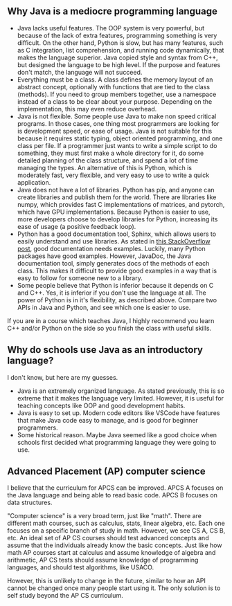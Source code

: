 ## Why Java is a mediocre programming language

* Java lacks useful features. The OOP system is very powerful, but because of the lack
  of extra features, programming something is very difficult. On the other hand, Python
  is slow, but has many features, such as C integration, list comprehension, and running
  code dynamically, that makes the language superior. Java copied style and syntax from
  C++, but designed the language to be high level. If the purpose and features don't
  match, the language will not succeed.
* Everything must be a class. A class defines the memory layout of an abstract concept,
  optionally with functions that are tied to the class (methods). If you need to group
  members together, use a namespace instead of a class to be clear about your purpose.
  Depending on the implementation, this may even reduce overhead.
* Java is not flexible. Some people use Java to make non speed critical programs.
  In those cases, one thing most programmers are looking for is development speed,
  or ease of usage. Java is not suitable for this because it requires static typing,
  object oriented programming, and one class per file. If a programmer just wants to
  write a simple script to do something, they must first make a whole directory for it,
  do some detailed planning of the class structure, and spend a lot of time managing
  the types. An alternative of this is Python, which is moderately fast, very flexible,
  and very easy to use to write a quick application.
* Java does not have a lot of libraries. Python has pip, and anyone can create libraries
  and publish them for the world. There are libraries like numpy, which provides fast C
  implementations of matrices, and pytorch, which have GPU implementations. Because
  Python is easier to use, more developers choose to develop libraries for Python,
  increasing its ease of usage (a positive feedback loop).
* Python has a good documentation tool, Sphinx, which allows users to
  easily understand and use libraries. As stated in [this StackOverflow post][so], good
  documentation needs examples. Luckily, many Python packages have good examples. However,
  JavaDoc, the Java documentation tool, simply generates docs of the methods of each
  class. This makes it difficult to provide good examples in a way that is easy to follow
  for someone new to a library.
* Some people believe that Python is inferior because it depends on C and C++. Yes, it
  is inferior if you don't use the language at all. The power of Python is in it's
  flexibility, as described above. Compare two APIs in Java and Python, and see which
  one is easier to use.

If you are in a course which teaches Java, I highly recommend you learn C++ and/or Python
on the side so you finish the class with useful skills.

## Why do schools use Java as an introductory language?

I don't know, but here are my guesses.

* Java is an extremely organized language. As stated previously, this is so extreme that
  it makes the language very limited. However, it is useful for teaching concepts like
  OOP and good development habits.
* Java is easy to set up. Modern code editors like VSCode have features that make Java code
  easy to manage, and is good for beginner programmers.
* Some historical reason. Maybe Java seemed like a good choice when schools first decided
  what programming language they were going to use.

## Advanced Placement (AP) computer science

I believe that the curriculum for APCS can be improved. APCS A focuses on the Java language
and being able to read basic code. APCS B focuses on data structures.

"Computer science" is a very broad term, just like "math". There are different math courses,
such as calculus, stats, linear algebra, etc. Each one focuses on a specific branch of
study in math. However, we see CS A, CS B, etc. An ideal set of AP CS courses should test
advanced concepts and assume that the individuals already know the basic concepts. Just like
how math AP courses start at calculus and assume knowledge of algebra and arithmetic, AP CS
tests should assume knowledge of programming languages, and should test algorithms, like
USACO.

However, this is unlikely to change in the future, similar to how an API cannot be changed
once many people start using it. The only solution is to self study beyond the AP CS curriculum.

[so]: https://meta.stackoverflow.com/a/303885/16570071

